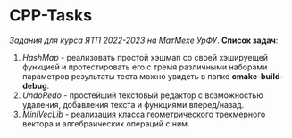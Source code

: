 # CPP-Tasks  
*Задания для курса ЯТП 2022-2023 на МатМехе УрФУ*. 
**Список задач**:  

1. *HashMap* - реализовать простой хэшмап со своей хэшируещей функцией и протестировать его с тремя различными наборами параметров результаты теста можно увидеть в папке **cmake-build-debug**. 
2. *UndoRedo* - простейший текстовый редактор с возможностью удаления, добавления текста и функциями вперед/назад. 
3. *MiniVecLib* - реализация класса геометрического трехмерного вектора и алгебраических операций с ним.
